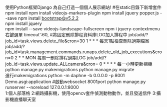 使用Python框架Django 為自己打造一個個人展示網站!
#在static目錄下新增套件
npm install 
npm install videojs-markers-plugin
npm install jquery popper.js --save
npm install bootstrap@v5.2.2      
npm install jquery   
npm install --save videojs-landscape-fullscreen
npm i jquery-contextmenu  右鍵選單
timeout':60,
#將固定刪除排程資料庫LOG加入排程中
job/add/?job_id=task.views.delete_file&cron=30 1 * * * 每天1點檢查刪除過期檔案
job/add/?job_id=task.management.commands.runaps.delete_old_job_executions&cron=0 2 * * MON 每周一刪除排程過期LOG
job/add/?job_id=task.views.update_ALLcamera&cron= 0 * * * * 每一小時更新相機
python manage.py makemigrations
python manage.py migrate      
進行makemigrations 
python -m daphne -b 0.0.0.0 -p 8001 Demo.asgi:application #啟動websocket   8001port
python manage.py runserver --noreload 127.0.0.1:8000
<br>
1:個人部落格
2:網路攝影機，使用opencv套件偵測動物動作，並且發送信件
3:攝影機直播聊天室
